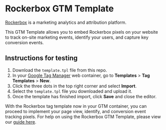 # Rockerbox GTM Template
[Rockerbox](https://www.rockerbox.com) is a marketing analytics and attribution platform.

This GTM Template allows you to embed Rockerbox pixels on your website to track on-site marketing events, identify your users, and capture key conversion events.

## Instructions for testing
1. Download the `template.tpl` file from this repo.
2. In your [Google Tag Manager](https://tagmanager.google.com/) web container, go to **Templates** > **Tag Templates** > **New**.
3. Click the three dots in the top right corner and select **Import**.
4. Select the `template.tpl` file you downloaded and upload it.
5. Once the template has finished import, click **Save** and close the editor.

With the Rockerbox tag template now in your GTM container, you can proceed to implement your page view, identify, and conversion event tracking pixels. For help on using the Rockerbox GTM Template, please view our [guide here](https://help.rockerbox.com/docs/gtm-template).

